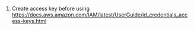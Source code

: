 
1. Create access key before using
https://docs.aws.amazon.com/IAM/latest/UserGuide/id_credentials_access-keys.html